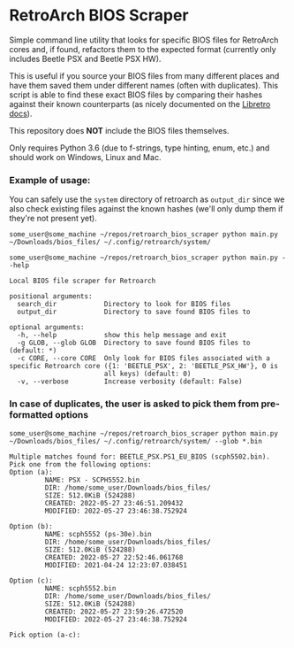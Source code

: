 # RetroArch BIOS Scraper
Simple command line utility that looks for specific BIOS files for RetroArch cores and, if found, refactors them to the expected format (currently only includes Beetle PSX and Beetle PSX HW). 

This is useful if you source your BIOS files from many different places and have them saved them under different names (often with duplicates). This script is able to find these exact BIOS files by comparing their hashes against their known counterparts (as nicely documented on the [Libretro docs](https://docs.libretro.com/library/beetle_psx/)). 

This repository does **NOT** include the BIOS files themselves.

Only requires Python 3.6 (due to f-strings, type hinting, enum, etc.) and should work on Windows, Linux and Mac.

### Example of usage:
You can safely use the `system` directory of retroarch as `output_dir` since we also check existing files against the known hashes (we'll only dump them if they're not present yet).   
````
some_user@some_machine ~/repos/retroarch_bios_scraper python main.py ~/Downloads/bios_files/ ~/.config/retroarch/system/
````
````
some_user@some_machine ~/repos/retroarch_bios_scraper python main.py --help

Local BIOS file scraper for Retroarch

positional arguments:
  search_dir            Directory to look for BIOS files
  output_dir            Directory to save found BIOS files to

optional arguments:
  -h, --help            show this help message and exit
  -g GLOB, --glob GLOB  Directory to save found BIOS files to (default: *)
  -c CORE, --core CORE  Only look for BIOS files associated with a specific Retroarch core ({1: 'BEETLE_PSX', 2: 'BEETLE_PSX_HW'}, 0 is
                        all keys) (default: 0)
  -v, --verbose         Increase verbosity (default: False)
````

### In case of duplicates, the user is asked to pick them from pre-formatted options
````
some_user@some_machine ~/repos/retroarch_bios_scraper python main.py ~/Downloads/bios_files/ ~/.config/retroarch/system/ --glob *.bin

Multiple matches found for: BEETLE_PSX.PS1_EU_BIOS (scph5502.bin). Pick one from the following options:
Option (a):
         NAME: PSX - SCPH5552.bin
         DIR: /home/some_user/Downloads/bios_files/
         SIZE: 512.0KiB (524288)
         CREATED: 2022-05-27 23:46:51.209432
         MODIFIED: 2022-05-27 23:46:38.752924

Option (b):
         NAME: scph5552 (ps-30e).bin
         DIR: /home/some_user/Downloads/bios_files/
         SIZE: 512.0KiB (524288)
         CREATED: 2022-05-27 22:52:46.061768
         MODIFIED: 2021-04-24 12:23:07.038451

Option (c):
         NAME: scph5552.bin
         DIR: /home/some_user/Downloads/bios_files/
         SIZE: 512.0KiB (524288)
         CREATED: 2022-05-27 23:59:26.472520
         MODIFIED: 2022-05-27 23:46:38.752924

Pick option (a-c):
````
